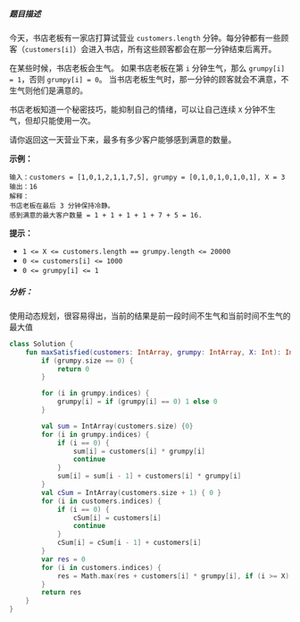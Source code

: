##### 题目描述

今天，书店老板有一家店打算试营业 `customers.length` 分钟。每分钟都有一些顾客（`customers[i]`）会进入书店，所有这些顾客都会在那一分钟结束后离开。

在某些时候，书店老板会生气。 如果书店老板在第 `i` 分钟生气，那么 `grumpy[i] = 1`，否则 `grumpy[i] = 0`。 当书店老板生气时，那一分钟的顾客就会不满意，不生气则他们是满意的。

书店老板知道一个秘密技巧，能抑制自己的情绪，可以让自己连续 `X` 分钟不生气，但却只能使用一次。

请你返回这一天营业下来，最多有多少客户能够感到满意的数量。
 

**示例：**

```
输入：customers = [1,0,1,2,1,1,7,5], grumpy = [0,1,0,1,0,1,0,1], X = 3
输出：16
解释：
书店老板在最后 3 分钟保持冷静。
感到满意的最大客户数量 = 1 + 1 + 1 + 1 + 7 + 5 = 16.
```

 

**提示：**

- `1 <= X <= customers.length == grumpy.length <= 20000`
- `0 <= customers[i] <= 1000`
- `0 <= grumpy[i] <= 1`



##### 分析：

使用动态规划，很容易得出，当前的结果是前一段时间不生气和当前时间不生气的最大值

```kotlin
class Solution {
    fun maxSatisfied(customers: IntArray, grumpy: IntArray, X: Int): Int {
        if (grumpy.size == 0) {
            return 0
        }

        for (i in grumpy.indices) {
            grumpy[i] = if (grumpy[i] == 0) 1 else 0
        }

        val sum = IntArray(customers.size) {0}
        for (i in grumpy.indices) {
            if (i == 0) {
                sum[i] = customers[i] * grumpy[i]
                continue
            }
            sum[i] = sum[i - 1] + customers[i] * grumpy[i]
        }
        val cSum = IntArray(customers.size + 1) { 0 }
        for (i in customers.indices) {
            if (i == 0) {
                cSum[i] = customers[i]
                continue
            }
            cSum[i] = cSum[i - 1] + customers[i]
        }
        var res = 0
        for (i in customers.indices) {
            res = Math.max(res + customers[i] * grumpy[i], if (i >= X) cSum[i] - cSum[i - X] + sum[i - X] else cSum[i])
        }
        return res
    }
}
```

